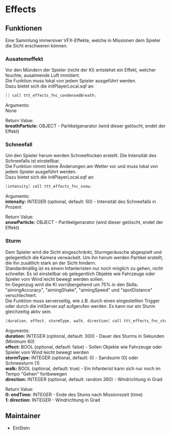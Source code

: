 # Effects
  
## Funktionen
  
Eine Sammlung immersiver VFX-Effekte, welche in Missionen dem Spieler die Sicht erschweren können.
  
### Ausatemeffekt
  
Vor den Mündern der Spieler (nicht der KI) entstehet ein Effekt, welcher feuchte, ausatmende Luft immitiert.  
Die Funktion muss lokal von jedem Spieler ausgeführt werden.  
Dazu bietet sich die initPlayerLocal.sqf an:  
  
```c++
[] call ttt_effects_fnc_condensedBreath;
```
  
Arguments:  
None  
  
Return Value:  
**breathParticle:** OBJECT - Partikelgenarator (wird dieser gelöscht, endet der Effekt)  
  
### Schneefall
  
Um den Spieler herum werden Schneeflocken erstellt. Die Intensität des Schneefalls ist einstellbar.  
Die Funktion nimmt keine Änderungen am Wetter vor und muss lokal von jedem Spieler ausgeführt werden.  
Dazu bietet sich die initPlayerLocal.sqf an:  
  
```c++
[intensity] call ttt_effects_fnc_snow;
```
  
Arguments:  
**intensity:** INTEGER (optional, default: 50) - Intensität des Schneefalls in Prozent  
  
Return Value:  
**snowParticle:** OBJECT - Partikelgenarator (wird dieser gelöscht, endet der Effekt)  
  
### Sturm
  
Dem Spieler wird die Sicht eingeschränkt, Sturmgeräusche abgespielt und gelegentlich die Kamera verwackelt. Um ihn herum werden Partikel erstellt, die ihn zusätlich stark an der Sicht hindern.  
Standardmäßig ist es einem Infanteristen nur noch möglich zu gehen, nicht schneller. Es ist einstellbar ob gelegentlich Objekte wie Fahrzeuge oder Spieler vom Wind leicht bewegt werden sollen.  
Im Gegenzug wird die KI vorrübergehend um 75% in den Skills: "aimingAccuracy", "aimingShake", "aimingSpeed" und "spotDistance" verschlechtert.  
Die Funktion muss serverseitig, wie z.B. durch einen eingestellten Trigger oder durch die initServer.sqf aufgerufen werden.
Es kann nur ein Sturm gleichzeitig aktiv sein.
  
```c++
[duration, effect, stormType, walk, direction] call ttt_effects_fnc_stormInit;
```
  
Arguments:  
**duration:** INTEGER (optional, default: 300) - Dauer des Sturms in Sekunden (Minimum 60)  
**effect:** BOOL (optional, default: false) - Sollen Objekte wie Fahrzeuge oder Spieler vom Wind leicht bewegt werden  
**stormType:** INTEGER (optional, default: 0) - Sandsurm (0) oder Schneesturm (1)  
**walk:** BOOL (optional, default: true) - Ein Infanterist kann sich nur noch im Tempo "Gehen" fortbewegen  
**direction:** INTEGER (optional, default: random 360) - Windrichtung in Grad  
  
Return Value:  
**0: endTime:** INTEGER - Ende des Stums nach Missionszeit (time)  
**1: direction:** INTEGER - Windrichtung in Grad  
  
## Maintainer
  
- EinStein
